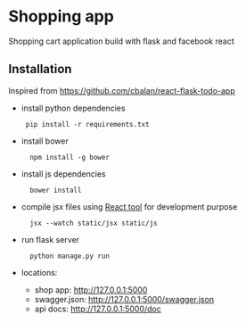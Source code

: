 # Shopping app
Shopping cart application build with flask and facebook react

## Installation
Inspired from https://github.com/cbalan/react-flask-todo-app

 * install python dependencies

        pip install -r requirements.txt

* install bower

        npm install -g bower

* install js dependencies

        bower install

* compile jsx files using [React tool](http://facebook.github.io/react/docs/tooling-integration.html#productionizing-precompiled-jsx) for development purpose

        jsx --watch static/jsx static/js

* run flask server

        python manage.py run

* locations:
    - shop app: http://127.0.0.1:5000
    - swagger.json: http://127.0.0.1:5000/swagger.json
    - api docs: http://127.0.0.1:5000/doc
